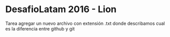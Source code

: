 # DesafioLatam 2016 - Lion
Tarea agregar un nuevo archivo con extensión .txt donde describamos cual es la diferencia entre github y git

